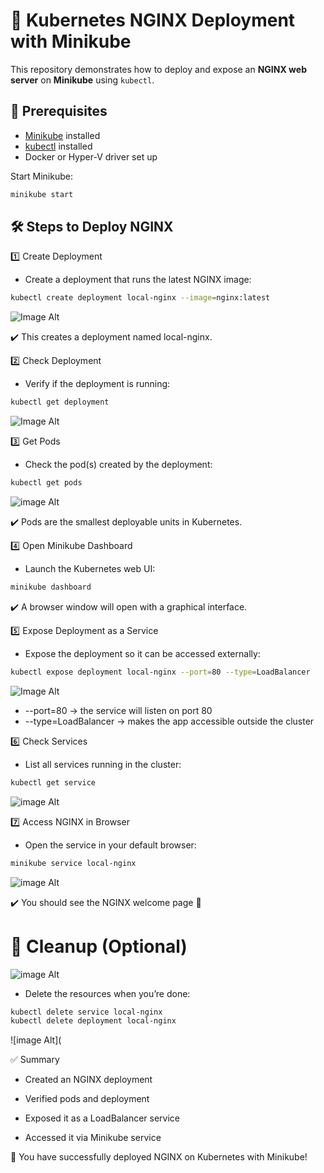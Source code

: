 # 🚀 Kubernetes NGINX Deployment with Minikube

This repository demonstrates how to deploy and expose an **NGINX web server** on **Minikube** using `kubectl`.



## 🔹 Prerequisites
- [Minikube](https://minikube.sigs.k8s.io/docs/start/) installed
- [kubectl](https://kubernetes.io/docs/tasks/tools/) installed
- Docker or Hyper-V driver set up

Start Minikube:
```bash
minikube start 
```
## 🛠 Steps to Deploy NGINX
1️⃣ Create Deployment

- Create a deployment that runs the latest NGINX image:
```bash
kubectl create deployment local-nginx --image=nginx:latest
```
![Image Alt](https://github.com/abhijitray7810/Kubernetes-Notes/blob/90e57540e4ca48853094892a82ae4de6d8516403/05-Kubenets-Nginx-Dp/Create%20Dp.png)

✔️ This creates a deployment named local-nginx.

2️⃣ Check Deployment

- Verify if the deployment is running:
```bash
kubectl get deployment
```
![Image Alt](https://github.com/abhijitray7810/Kubernetes-Notes/blob/2fd42d168237b091dfb1d5594a71c39c02035267/05-Kubenets-Nginx-Dp/Get%20Dp.png)

3️⃣ Get Pods

- Check the pod(s) created by the deployment:
```bash
kubectl get pods
```
![image Alt](https://github.com/abhijitray7810/Kubernetes-Notes/blob/55ec6728ce46da956d9dc9df2d5174bec0f75254/05-Kubenets-Nginx-Dp/Get%20Pods.png)

✔️ Pods are the smallest deployable units in Kubernetes.

4️⃣ Open Minikube Dashboard

- Launch the Kubernetes web UI:
```bash
minikube dashboard
```
✔️ A browser window will open with a graphical interface.

5️⃣ Expose Deployment as a Service

- Expose the deployment so it can be accessed externally:
```bash
kubectl expose deployment local-nginx --port=80 --type=LoadBalancer
```
![Image Alt](https://github.com/abhijitray7810/Kubernetes-Notes/blob/7b1cd99bdaec376f0ab11d939fd9b5c6b1e11897/05-Kubenets-Nginx-Dp/Port.png)

- --port=80 → the service will listen on port 80
- --type=LoadBalancer → makes the app accessible outside the cluster

6️⃣ Check Services

- List all services running in the cluster:
```bash
kubectl get service
```
![image Alt](https://github.com/abhijitray7810/Kubernetes-Notes/blob/baf8c7cc255612f46a77fdde9026032506442635/05-Kubenets-Nginx-Dp/Get%20Service.png)

7️⃣ Access NGINX in Browser

- Open the service in your default browser:
```bash
minikube service local-nginx
```
![image Alt](https://github.com/abhijitray7810/Kubernetes-Notes/blob/93147adc9be093527f4c4e7bb508273f2ca636e2/05-Kubenets-Nginx-Dp/Service.png)

✔️ You should see the NGINX welcome page 🎉

# 🧹 Cleanup (Optional)

![image Alt](https://github.com/abhijitray7810/Kubernetes-Notes/blob/1621429b03ee3ece44a3fc17a882cae9614d1ca4/05-Kubenets-Nginx-Dp/Svc.png)
 - Delete the resources when you’re done:
```bash
kubectl delete service local-nginx
kubectl delete deployment local-nginx
```
![image Alt](

✅ Summary

- Created an NGINX deployment

- Verified pods and deployment

- Exposed it as a LoadBalancer service

- Accessed it via Minikube service

🎯 You have successfully deployed NGINX on Kubernetes with Minikube!

